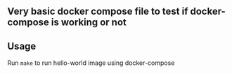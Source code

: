 ## Very basic docker compose file to test if docker-compose is working or not

## Usage

Run `make` to run hello-world image using docker-compose
